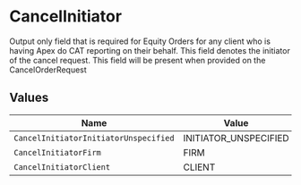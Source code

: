 # CancelInitiator

Output only field that is required for Equity Orders for any client who is having Apex do CAT reporting on their behalf. This field denotes the initiator of the cancel request. This field will be present when provided on the CancelOrderRequest


## Values

| Name                                  | Value                                 |
| ------------------------------------- | ------------------------------------- |
| `CancelInitiatorInitiatorUnspecified` | INITIATOR_UNSPECIFIED                 |
| `CancelInitiatorFirm`                 | FIRM                                  |
| `CancelInitiatorClient`               | CLIENT                                |